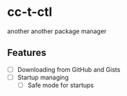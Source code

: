 # cc-t-ctl
another another package manager
## Features
 - [ ] Downloading from GitHub and Gists
 - [ ] Startup managing
    - [ ] Safe mode for startups